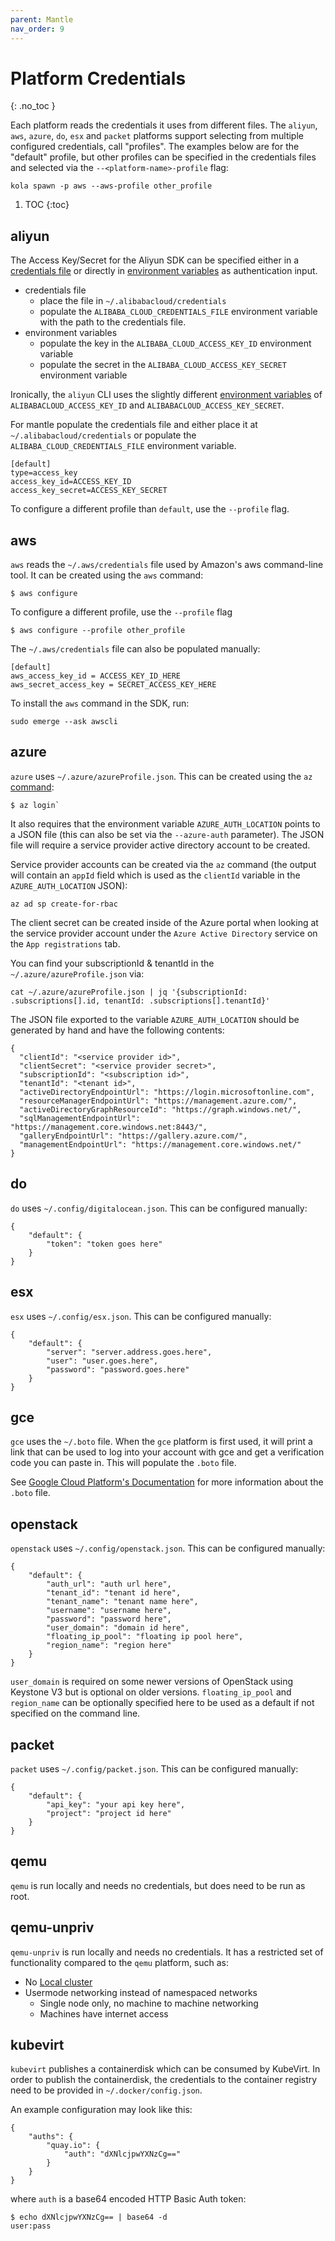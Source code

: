 ```yaml
---
parent: Mantle
nav_order: 9
---
```


# Platform Credentials
{: .no_toc }

Each platform reads the credentials it uses from different files. The `aliyun`, `aws`, `azure`, `do`, `esx` and `packet`
platforms support selecting from multiple configured credentials, call "profiles". The examples below
are for the "default" profile, but other profiles can be specified in the credentials files and selected
via the `--<platform-name>-profile` flag:
```
kola spawn -p aws --aws-profile other_profile
```

1. TOC
{:toc}

## aliyun

The Access Key/Secret for the Aliyun SDK can be specified either
in a [credentials file](https://github.com/aliyun/alibaba-cloud-sdk-go/blob/master/docs/2-Client-EN.md#2-credentials-file)
or directly in [environment variables](https://github.com/aliyun/alibaba-cloud-sdk-go/blob/master/docs/2-Client-EN.md#1-environment-credentials)
as authentication input.

- credentials file
    - place the file in `~/.alibabacloud/credentials`
    - populate the `ALIBABA_CLOUD_CREDENTIALS_FILE` environment variable
      with the path to the credentials file.
- environment variables
    - populate the key in the `ALIBABA_CLOUD_ACCESS_KEY_ID` environment variable
    - populate the secret in the `ALIBABA_CLOUD_ACCESS_KEY_SECRET` environment variable

Ironically, the `aliyun` CLI uses the slightly different
[environment variables](https://github.com/aliyun/aliyun-cli#support-for-environment-variables)
of `ALIBABACLOUD_ACCESS_KEY_ID` and `ALIBABACLOUD_ACCESS_KEY_SECRET`.


For mantle populate the credentials file and either place it at `~/.alibabacloud/credentials`
or populate the `ALIBABA_CLOUD_CREDENTIALS_FILE` environment variable.

```
[default]
type=access_key
access_key_id=ACCESS_KEY_ID
access_key_secret=ACCESS_KEY_SECRET
```

To configure a different profile than `default`, use the `--profile` flag.

## aws

`aws` reads the `~/.aws/credentials` file used by Amazon's aws command-line tool.
It can be created using the `aws` command:
```
$ aws configure
```
To configure a different profile, use the `--profile` flag
```
$ aws configure --profile other_profile
```

The `~/.aws/credentials` file can also be populated manually:
```
[default]
aws_access_key_id = ACCESS_KEY_ID_HERE
aws_secret_access_key = SECRET_ACCESS_KEY_HERE
```

To install the `aws` command in the SDK, run:
```
sudo emerge --ask awscli
```

## azure

`azure` uses `~/.azure/azureProfile.json`. This can be created using the `az` [command](https://docs.microsoft.com/en-us/cli/azure/install-azure-cli):
```
$ az login`
```
It also requires that the environment variable `AZURE_AUTH_LOCATION` points to a JSON file (this can also be set via the `--azure-auth` parameter). The JSON file will require a service provider active directory account to be created.

Service provider accounts can be created via the `az` command (the output will contain an `appId` field which is used as the `clientId` variable in the `AZURE_AUTH_LOCATION` JSON):
```
az ad sp create-for-rbac
```

The client secret can be created inside of the Azure portal when looking at the service provider account under the `Azure Active Directory` service on the `App registrations` tab.

You can find your subscriptionId & tenantId in the `~/.azure/azureProfile.json` via:
```
cat ~/.azure/azureProfile.json | jq '{subscriptionId: .subscriptions[].id, tenantId: .subscriptions[].tenantId}'
```

The JSON file exported to the variable `AZURE_AUTH_LOCATION` should be generated by hand and have the following contents:
```
{
  "clientId": "<service provider id>", 
  "clientSecret": "<service provider secret>", 
  "subscriptionId": "<subscription id>", 
  "tenantId": "<tenant id>", 
  "activeDirectoryEndpointUrl": "https://login.microsoftonline.com", 
  "resourceManagerEndpointUrl": "https://management.azure.com/", 
  "activeDirectoryGraphResourceId": "https://graph.windows.net/", 
  "sqlManagementEndpointUrl": "https://management.core.windows.net:8443/", 
  "galleryEndpointUrl": "https://gallery.azure.com/", 
  "managementEndpointUrl": "https://management.core.windows.net/"
}

```

## do

`do` uses `~/.config/digitalocean.json`. This can be configured manually:
```
{
    "default": {
        "token": "token goes here"
    }
}
```

## esx

`esx` uses `~/.config/esx.json`. This can be configured manually:
```
{
    "default": {
        "server": "server.address.goes.here",
        "user": "user.goes.here",
        "password": "password.goes.here"
    }
}
```

## gce

`gce` uses the `~/.boto` file. When the `gce` platform is first used, it will print
a link that can be used to log into your account with gce and get a verification code
you can paste in. This will populate the `.boto` file.

See [Google Cloud Platform's Documentation](https://cloud.google.com/storage/docs/boto-gsutil)
for more information about the `.boto` file.

## openstack

`openstack` uses `~/.config/openstack.json`. This can be configured manually:
```
{
    "default": {
        "auth_url": "auth url here",
        "tenant_id": "tenant id here",
        "tenant_name": "tenant name here",
        "username": "username here",
        "password": "password here",
        "user_domain": "domain id here",
        "floating_ip_pool": "floating ip pool here",
        "region_name": "region here"
    }
}
```

`user_domain` is required on some newer versions of OpenStack using Keystone V3 but is optional on older versions. `floating_ip_pool` and `region_name` can be optionally specified here to be used as a default if not specified on the command line.

## packet

`packet` uses `~/.config/packet.json`. This can be configured manually:
```
{
	"default": {
		"api_key": "your api key here",
		"project": "project id here"
	}
}
```

## qemu

`qemu` is run locally and needs no credentials, but does need to be run as root.

## qemu-unpriv

`qemu-unpriv` is run locally and needs no credentials. It has a restricted set of functionality compared to the `qemu` platform, such as:

- No [Local cluster](platform/local/)
- Usermode networking instead of namespaced networks
  * Single node only, no machine to machine networking
  * Machines have internet access

## kubevirt

`kubevirt` publishes a containerdisk which can be consumed by KubeVirt. In order to publish the containerdisk, the
credentials to the container registry need to be provided in `~/.docker/config.json`.

An example configuration may look like this:

```
{
	"auths": {
		"quay.io": {
			"auth": "dXNlcjpwYXNzCg=="
		}
	}
}
```

where `auth` is a base64 encoded HTTP Basic Auth token:

```
$ echo dXNlcjpwYXNzCg== | base64 -d
user:pass
```

